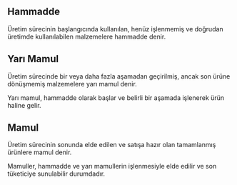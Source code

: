 ## Hammadde

Üretim sürecinin başlangıcında kullanılan, henüz işlenmemiş ve doğrudan üretimde kullanılabilen malzemelere hammadde denir. 

## Yarı Mamul

Üretim sürecinde bir veya daha fazla aşamadan geçirilmiş, ancak son ürüne dönüşmemiş malzemelere yarı mamul denir. 

Yarı mamul, hammadde olarak başlar ve belirli bir aşamada işlenerek ürün haline gelir.

## Mamul

Üretim sürecinin sonunda elde edilen ve satışa hazır olan tamamlanmış ürünlere mamul denir.

Mamuller, hammadde ve yarı mamullerin işlenmesiyle elde edilir ve son tüketiciye sunulabilir durumdadır.